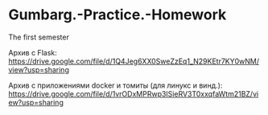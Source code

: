 # Gumbarg.-Practice.-Homework
The first semester

Архив с Flask: https://drive.google.com/file/d/1Q4Jeg6XX0SweZzEq1_N29KEtr7KY0wNM/view?usp=sharing

Архив с приложениями docker и томиты (для линукс и винд.): https://drive.google.com/file/d/1vrODxMPRwp3ISieRV3T0xxqfaWtm21BZ/view?usp=sharing
